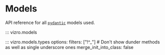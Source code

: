 # Models

API reference for all [`pydantic`](https://docs.pydantic.dev/latest/) models used.

::: vizro.models

::: vizro.models.types
options:
filters: ["!^_"] # Don't show dunder methods as well as single underscore ones
merge_init_into_class: false
